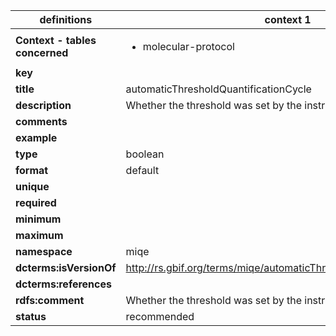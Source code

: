 

| definitions | context 1 |
|-|-|
| **Context - tables concerned** | <ul><li>molecular-protocol</li></ul> |
| **key** |  |
| **title** | automaticThresholdQuantificationCycle |
| **description** | Whether the threshold was set by the instrument or manually. |
| **comments** |  |
| **example** |  |
| **type** | boolean |
| **format** | default |
| **unique** |  |
| **required** |  |
| **minimum** |  |
| **maximum** |  |
| **namespace** | miqe |
| **dcterms:isVersionOf** | http://rs.gbif.org/terms/miqe/automaticThresholdQuantificationCycle |
| **dcterms:references** |  |
| **rdfs:comment** | Whether the threshold was set by the instrument or manually. |
| **status** | recommended |
